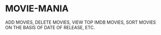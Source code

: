 # MOVIE-MANIA
ADD MOVIES, DELETE MOVIES, VIEW TOP IMDB MOVIES, SORT MOVIES ON THE BASIS OF DATE OF RELEASE, ETC.
